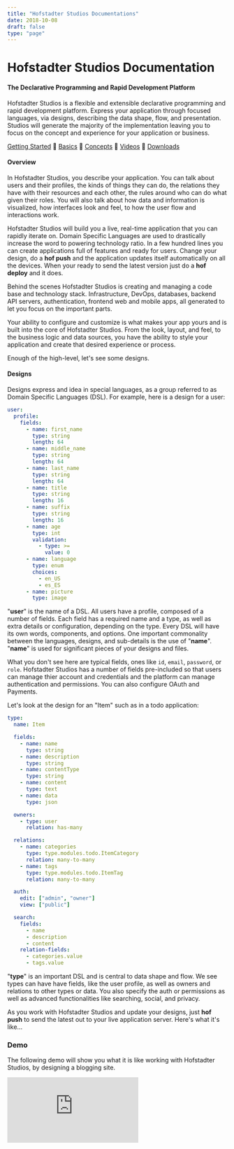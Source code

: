 ```yaml
---
title: "Hofstadter Studios Documentations"
date: 2018-10-08
draft: false
type: "page"
---
```


# Hofstadter Studios Documentation


#### The Declarative Programming and Rapid Development Platform

Hofstadter Studios is a flexible and extensible
declarative programming and rapid development platform.
Express your application through focused languages, via designs,
describing the data shape, flow, and presentation.
Studios will generate the majority of the implementation
leaving you to focus on the concept and experience for
your application or business.

[Getting Started](./getting-started)
🐢
[Basics](./basics)
🐢
[Concepts](./concepts)
🐢
[Videos](https://www.youtube.com/channel/UCG-DPa80f649-KP_LNzAmSQ/playlists)
🐢
[Downloads](https://github.com/hofstadter-io/hof/releases)

#### Overview

In Hofstadter Studios, you describe your application.
You can talk about users and their profiles,
the kinds of things they can do,
the relations they have with their resources and each other,
the rules around who can do what given their roles.
You will also talk about how data and information
is visualized, how interfaces look and feel,
to how the user flow and interactions work.

Hofstadter Studios will build you a live, real-time
application that you can rapidly iterate on.
Domain Specific Languages are used to drastically increase
the word to powering technology ratio.
In a few hundred lines you can create applications
full of features and ready for users.
Change your design, do a __hof push__
and the application updates itself
automatically on all the devices.
When your ready to send the latest version
just do a __hof deploy__ and it does.

Behind the scenes Hofstadter Studios
is creating and managing
a code base and technology stack.
Infrastructure, DevOps, databases,
backend API servers, authentication,
frontend web and mobile apps,
all generated to let you focus on the
important parts.

Your ability to configure and customize
is what makes your app yours
and is built into the core of Hofstadter Studios.
From the look, layout, and feel,
to the business logic and data sources,
you have the ability to style your
application and create that
desired experience or process.

Enough of the high-level,
let's see some designs.

#### Designs

Designs express and idea in special languages,
as a group referred to as Domain Specific Languages (DSL).
For example, here is a design for a user:

```yaml
user:
  profile:
    fields:
      - name: first_name
        type: string
        length: 64
      - name: middle_name
        type: string
        length: 64
      - name: last_name
        type: string
        length: 64
      - name: title
        type: string
        length: 16
      - name: suffix
        type: string
        length: 16
      - name: age
        type: int
        validation:
          - type: >=
            value: 0
      - name: language
        type: enum
        choices:
          - en_US
          - es_ES
      - name: picture
        type: image
```

"__user__" is the name of a DSL.
All users have a profile, composed
of a number of fields.
Each field has a required name and a type,
as well as extra details or configuration,
depending on the type.
Every DSL will have its own
words, components, and options.
One important commonality between
the languages, designs, and sub-details
is the use of "__name__".
"__name__" is used for significant pieces
of your designs and files.

What you don't see here are typical fields,
ones like `id`, `email`, `password`, or `role`.
Hofstadter Studios has a number of fields
pre-included so that users can
manage thier account and credentials
and the platform can manage
authentication and permissions.
You can also configure OAuth and Payments.

Let's look at the design for an "Item"
such as in a todo application:

```yaml
type:
  name: Item

  fields:
    - name: name
      type: string
    - name: description
      type: string
    - name: contentType
      type: string
    - name: content
      type: text
    - name: data
      type: json

  owners:
    - type: user
      relation: has-many

  relations:
    - name: categories
      type: type.modules.todo.ItemCategory
      relation: many-to-many
    - name: tags
      type: type.modules.todo.ItemTag
      relation: many-to-many

  auth:
    edit: ["admin", "owner"]
    view: ["public"]

  search:
    fields:
      - name
      - description
      - content
    relation-fields:
      - categories.value
      - tags.value
```

"__type__" is an important DSL
and is central to data shape and flow.
We see types can have have fields,
like the user profile,
as well as owners and relations to
other types or data.
You also specify the auth or permissions
as well as advanced functionalities
like searching, social, and privacy.

As you work with Hofstadter Studios
and update your designs,
just __hof push__ to send the latest
out to your live application server.
Here's what it's like...


### Demo

The following demo will show you
what it is like working with
Hofstadter Studios,
by designing a blogging site.


<div class="embed-responsive embed-responsive-16by9">
  <iframe src="https://www.youtube.com/embed/CI4355YizBA" frameborder="0" allow="autoplay; encrypted-media" allowfullscreen></iframe></iframe>
</div>




